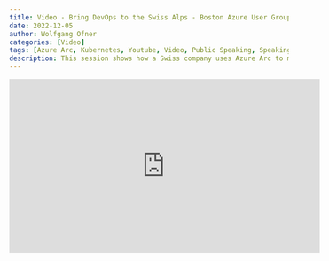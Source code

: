 ```yaml
---
title: Video - Bring DevOps to the Swiss Alps - Boston Azure User Group
date: 2022-12-05
author: Wolfgang Ofner
categories: [Video]
tags: [Azure Arc, Kubernetes, Youtube, Video, Public Speaking, Speaking]
description: This session shows how a Swiss company uses Azure Arc to manage an on-premises Kubernetes cluster. Using Azure Arc enables the development team to leverage the power of the cloud and provide a streamlined DevOps process. All this can be achieved without the cluster being accessible from the internet.
---
```


<iframe width="560" height="315" src="https://www.youtube.com/embed/YcQt1svdu7I" title="YouTube video player" frameborder="0" allow="accelerometer; autoplay; clipboard-write; encrypted-media; gyroscope; picture-in-picture; web-share" allowfullscreen></iframe>